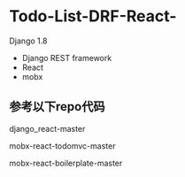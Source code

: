# Todo-List-DRF-React-


Django 1.8
+ Django REST framework
+ React
+ mobx

## 参考以下repo代码

django_react-master

mobx-react-todomvc-master

mobx-react-boilerplate-master
